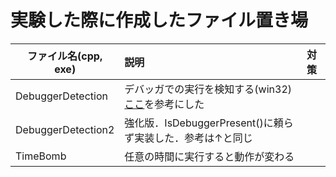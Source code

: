 # 実験した際に作成したファイル置き場
|ファイル名(cpp, exe)|説明|対策|
|----|:---|:---|
|DebuggerDetection|デバッガでの実行を検知する(win32)<br>[ここ](https://www.mbsd.jp/research/20200910.html)を参考にした||
|DebuggerDetection2|強化版．IsDebuggerPresent()に頼らず実装した．参考は↑と同じ||
|TimeBomb|任意の時間に実行すると動作が変わる||